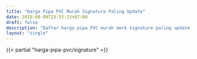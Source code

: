 ```yaml
---
title: "Harga Pipa PVC Murah Signature Paling Update"
date: 2018-09-09T23:53:23+07:00
draft: false
description: "Daftar harga pipa PVC murah merk Signature paling update, langsung dari distributor pipa PVC Jakarta. Beli pipa PVC dari supplier terpercaya di depoharga."
layout: "single"
---
```


{{< partial "harga-pipa-pvc/signature" >}}